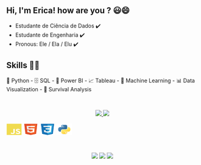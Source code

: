  <h2 align="left"><b>Hi, I'm Erica! how are you ? 😃😄</b></h2>

- Estudante de Ciência de Dados ✔️
- Estudante de Engenharia ✔️
- Pronous: Ele / Ela / Elu ✔️
   

## Skills 👩‍💻
🐍 Python - 🗄 SQL - 🧮 Power BI - 📈 Tableau - 🔮 Machine Learning - 📊 Data Visualization - 🧪 Survival Analysis
##

<br>

<div align="center">
     <a href="https://github.com/eritools">
     <img height="180em" src="https://github-readme-stats.vercel.app/api?username=eritools&show_icons=true&theme=dark&include_all_commits=true&count_private=true"/>
     <img height="180em" src="https://github-readme-stats.vercel.app/api/top-langs/?username=eritools&layout=compact&langs_count=7&theme=dark"/>
</div>
 
 <div align="center" style="display: inline-block;"> <br>
      <img align="center" height="30" width="40" src="https://raw.githubusercontent.com/devicons/devicon/master/icons/javascript/javascript-plain.svg">
      <img align="center" height="30" width="40" src="https://raw.githubusercontent.com/devicons/devicon/master/icons/html5/html5-original.svg">
      <img align="center" height="30" width="40" src="https://raw.githubusercontent.com/devicons/devicon/master/icons/css3/css3-original.svg">
      <img align="center" height="30" width="40" src="https://raw.githubusercontent.com/devicons/devicon/master/icons/python/python-original.svg">
 </div>
 
  ##
 
 <br>
 
  <div align="center">
      <a href="https://www.linkedin.com/in/ericasrafael/" target="_blank"><img src="https://img.shields.io/badge/LinkedIn-0077B5?style=for-the-badge&logo=linkedin&logoColor=white" target="_blank"></a>
     <a href="https://www.instagram.com/ericasrafael/" target="_blank"><img src="https://img.shields.io/badge/Instagram-E4405F?style=for-the-badge&logo=instagram&logoColor=white" target="_blank"></a>
     <a href = "mailto:ericasrafael@gmail.com"><img src="https://img.shields.io/badge/-Gmail-%23333?style=for-the-badge&logo=gmail&logoColor=white" target="_blank"></a>   
   </div>
 

